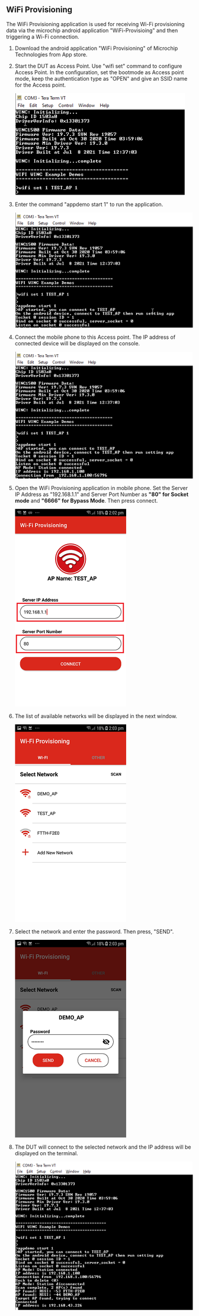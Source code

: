 	
## WiFi Provisioning<a name="provdemo"></a>
The WiFi Provisioning application is used for receiving Wi-Fi provisioning data via the microchip android application "WiFi-Provisioing" and then triggering a Wi-Fi connection. 

1. Download the android application "WiFi Provisioning" of Microchip Technologies from App store.

2. Start the DUT as Access Point. Use "wifi set" command to configure Access Point. In the configuration, set the bootmode as Access point mode, keep the authentication type as "OPEN" and give an SSID name for the Access point.

	![](images/wifi_prov_app_set.png)

3. Enter the command "appdemo start 1" to run the application.

	![](images/wifi_prov_app_start.png)

4. Connect the mobile phone to this Access point. The IP address of connected device will be displayed on the console.

	![](images/wifi_prov_app_connected.png)

5. Open the WiFi Provisioning application in mobile phone. Set the Server IP Address as "192.168.1.1" and Server Port Number
 as **"80" for Socket mode** and **"6666" for Bypass Mode**. Then press connect.

	![](images/wif_prov_app_1.png)

6. The list of available networks will be displayed in the next window.

	![](images/wif_prov_app_2.png)

7. Select the network and enter the password. Then press, "SEND".

	![](images/wifi_prov_app_3.png)

8. The DUT will connect to the selected network and the IP address will be displayed on the terminal.

	![](images/wifi_prov_app.png)

	


